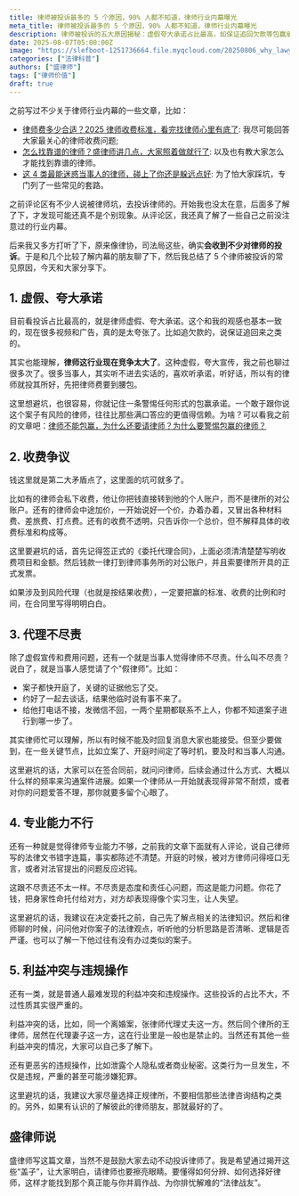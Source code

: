 ```yaml
---
title: 律师被投诉最多的 5 个原因，90% 人都不知道，律师行业内幕曝光
meta_title: 律师被投诉最多的 5 个原因，90% 人都不知道，律师行业内幕曝光
description: 律师被投诉的五大原因揭秘：虚假夸大承诺占比最高，如保证追回欠款等包赢承诺；收费争议频发，包括私下收费、中途加价、收费不透明等问题；代理不尽责，如关键证据遗漏、沟通不及时、联系困难；专业能力不足，法律文书错字连篇、开庭表现差；利益冲突与违规操作，如同所律师代理对立双方、泄露隐私等。文章从律师行业内部视角，为当事人提供实用的避坑指南，帮助选择靠谱律师，避免踩坑。了解这些内幕，让您在寻求法律服务时更加明智。
date: 2025-08-07T05:00:00Z
image: "https://slefboot-1251736664.file.myqcloud.com/20250806_why_lawyer_complained_cover.webp"
categories: ["法律科普"]
authors: ["盛律师"]
tags: ["律师价值"]
draft: true
---
```


之前写过不少关于律师行业内幕的一些文章，比如：

- [律师费多少合适？2025 律师收费标准，看完找律师心里有底了](https://shenglvshi.cn/lawer_price): 我尽可能回答大家最关心的律师收费问题;
- [怎么找靠谱的律师？盛律师讲几点，大家照着做就行了](https://shenglvshi.cn/reliable_lawyer): 以及也有教大家怎么才能找到靠谱的律师。
- [这 4 类最能迷惑当事人的律师，碰上了你还是躲远点好](https://shenglvshi.cn/unreliable_lawyer): 为了怕大家踩坑，专门列了一些常见的套路。

之前评论区有不少人说被律师坑，去投诉律师的。开始我也没太在意，后面多了解了下，才发现可能还真不是个别现象。从评论区，我还真了解了一些自己之前没注意过的行业内幕。

后来我又多方打听了下，原来像律协，司法局这些，确实**会收到不少对律师的投诉**。于是和几个比较了解内幕的朋友聊了下，然后我总结了 5 个律师被投诉的常见原因，今天和大家分享下。

## 1. 虚假、夸大承诺

目前看投诉占比最高的，就是律师虚假、夸大承诺。这个和我的观感也基本一致的，现在很多视频和广告，真的是太夸张了。比如追欠款的，说保证追回来之类的。

其实也能理解，**律师这行业现在竞争太大了**。这种虚假，夸大宣传，我之前也聊过很多次了。很多当事人，其实听不进去实话的，喜欢听承诺，听好话，所以有的律师就投其所好，先把律师费要到腰包。

这里想避坑，也很容易，你就记住一条警惕任何形式的包赢承诺。一个敢于跟你说这个案子有风险的律师，往往比那些满口答应的更值得信赖。为啥？可以看我之前的文章吧：[律师不能包赢，为什么还要请律师？为什么要警惕包赢的律师？](https://shenglvshi.cn/lawyer_guarantees_win)

## 2. 收费争议

钱这里就是第二大矛盾点了，这里面的坑可就多了。

比如有的律师会私下收费，他让你把钱直接转到他的个人账户，而不是律所的对公账户。还有的律师会中途加价，一开始说好一个价，办着办着，又冒出各种材料费、差旅费、打点费。还有的收费不透明，只告诉你一个总价，但不解释具体的收费标准和构成等。

这里要避坑的话，首先记得签正式的《委托代理合同》，上面必须清清楚楚写明收费项目和金额。然后钱款一律打到律师事务所的对公账户，并且索要律所开具的正式发票。

如果涉及到风险代理（也就是按结果收费），一定要把赢的标准、收费的比例和时间，在合同里写得明明白白。

## 3. 代理不尽责

除了虚假宣传和费用问题，还有一个就是当事人觉得律师不尽责。什么叫不尽责？说白了，就是当事人感觉请了个"假律师"。比如：

- 案子都快开庭了，关键的证据他忘了交。
- 约好了一起去谈话，结果他临时说有事不来了。
- 给他打电话不接，发微信不回，一两个星期都联系不上人，你都不知道案子进行到哪一步了。

其实律师忙可以理解，所以有时候不能及时回复消息大家也能接受。但至少要做到，在一些关键节点，比如立案了、开庭时间定了等时机，要及时和当事人沟通。

这里避坑的话，大家可以在签合同前，就问问律师，后续会通过什么方式、大概以什么样的频率来沟通案件进展。如果一个律师从一开始就表现得非常不耐烦，或者对你的问题爱答不理，那你就要多留个心眼了。

## 4. 专业能力不行

还有一种就是觉得律师专业能力不够，之前我的文章下面就有人评论，说自己律师写的法律文书错字连篇，事实都陈述不清楚。开庭的时候，被对方律师问得哑口无言，或者对法官提出的问题反应迟钝。

这跟不尽责还不太一样。不尽责是态度和责任心问题，而这是能力问题。你花了钱，把身家性命托付给对方，对方却表现得像个实习生，让人失望。

这里避坑的话，我建议在决定委托之前，自己先了解点相关的法律知识。然后和律师聊的时候，问问他对你案子的法律观点，听听他的分析思路是否清晰、逻辑是否严谨。也可以了解一下他过往有没有办过类似的案子。

## 5. 利益冲突与违规操作

还有一类，就是普通人最难发现的利益冲突和违规操作。这些投诉的占比不大，不过性质其实很严重的。

利益冲突的话，比如，同一个离婚案，张律师代理丈夫这一方。然后同个律所的王律师，居然在代理妻子这一方，这在行业里是一般也是禁止的。当然还有其他一些利益冲突的情况，大家可以自己多了解下。

还有更恶劣的违规操作，比如泄露个人隐私或者商业秘密。这类行为一旦发生，不仅是违规，严重的甚至可能涉嫌犯罪。

这里避坑的话，我建议大家尽量选择正规律所，不要相信那些法律咨询结构之类的。另外，如果有认识的了解彼此的律师朋友，那就最好的了。

## 盛律师说

盛律师写这篇文章，当然不是鼓励大家去动不动投诉律师了。我是希望通过揭开这些“盖子”，让大家明白，请律师也要擦亮眼睛。要懂得如何分辨、如何选择好律师，这样才能找到那个真正能与你并肩作战、为你排忧解难的“法律战友”。